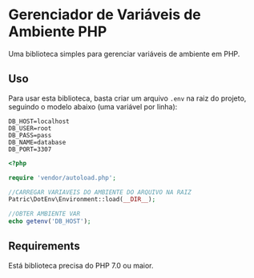 # Gerenciador de Variáveis de Ambiente PHP

Uma biblioteca simples para gerenciar variáveis de ambiente em PHP.

## Uso

Para usar esta biblioteca, basta criar um arquivo `.env` na raiz do projeto, seguindo o modelo abaixo (uma variável por linha):

```
DB_HOST=localhost
DB_USER=root
DB_PASS=pass
DB_NAME=database
DB_PORT=3307
```

```php
<?php

require 'vendor/autoload.php';

//CARREGAR VARIAVEIS DO AMBIENTE DO ARQUIVO NA RAIZ
Patric\DotEnv\Environment::load(__DIR__);

//OBTER AMBIENTE VAR
echo getenv('DB_HOST');

```

## Requirements

Está biblioteca precisa do PHP 7.0 ou maior.
